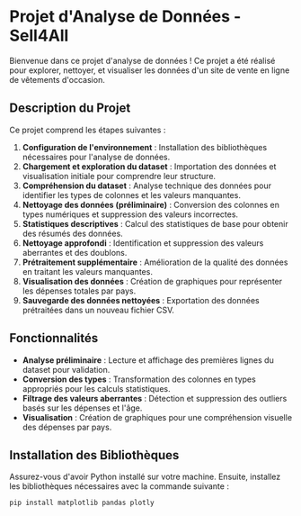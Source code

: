 # Projet d'Analyse de Données - Sell4All

Bienvenue dans ce projet d'analyse de données ! Ce projet a été réalisé pour explorer, nettoyer, et visualiser les données d'un site de vente en ligne de vêtements d'occasion.

## Description du Projet

Ce projet comprend les étapes suivantes :
1. **Configuration de l'environnement** : Installation des bibliothèques nécessaires pour l'analyse de données.
2. **Chargement et exploration du dataset** : Importation des données et visualisation initiale pour comprendre leur structure.
3. **Compréhension du dataset** : Analyse technique des données pour identifier les types de colonnes et les valeurs manquantes.
4. **Nettoyage des données (préliminaire)** : Conversion des colonnes en types numériques et suppression des valeurs incorrectes.
5. **Statistiques descriptives** : Calcul des statistiques de base pour obtenir des résumés des données.
6. **Nettoyage approfondi** : Identification et suppression des valeurs aberrantes et des doublons.
7. **Prétraitement supplémentaire** : Amélioration de la qualité des données en traitant les valeurs manquantes.
8. **Visualisation des données** : Création de graphiques pour représenter les dépenses totales par pays.
9. **Sauvegarde des données nettoyées** : Exportation des données prétraitées dans un nouveau fichier CSV.

## Fonctionnalités

- **Analyse préliminaire** : Lecture et affichage des premières lignes du dataset pour validation.
- **Conversion des types** : Transformation des colonnes en types appropriés pour les calculs statistiques.
- **Filtrage des valeurs aberrantes** : Détection et suppression des outliers basés sur les dépenses et l'âge.
- **Visualisation** : Création de graphiques pour une compréhension visuelle des dépenses par pays.

## Installation des Bibliothèques

Assurez-vous d'avoir Python installé sur votre machine. Ensuite, installez les bibliothèques nécessaires avec la commande suivante :

```bash
pip install matplotlib pandas plotly
